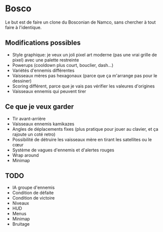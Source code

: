 # Bosco

Le but est de faire un clone du Bosconian de Namco, sans chercher à tout faire à l'identique.

## Modifications possibles

- Style graphique: je veux un joli pixel art moderne (pas une vrai grille de pixel) avec une palette restreinte
- Powerups (cooldown plus court, bouclier, dash...)
- Variétés d'ennemis différentes
- Vaisseaux mères pas hexagonaux (parce que ça m'arrange pas pour le dessiner)
- Scoring différent, parce que je vais pas vérifier les valeures d'origines
- Vaisseaux ennemis qui peuvent tirer

## Ce que je veux garder

- Tir avant-arrière
- Vaisseaux ennemis kamikazes
- Angles de déplacements fixes (plus pratique pour jouer au clavier, et ça rajoute un coté retro)
- Possibilité de détruire les vaisseaux mère en tirant les satellites ou le cœur
- Système de vagues d'ennemis et d'alertes rouges
- Wrap around
- Minimap

## TODO

- IA groupe d'ennemis
- Condition de défaite
- Condition de victoire
- Niveaux
- HUD
- Menus
- Minimap
- Bruitage
